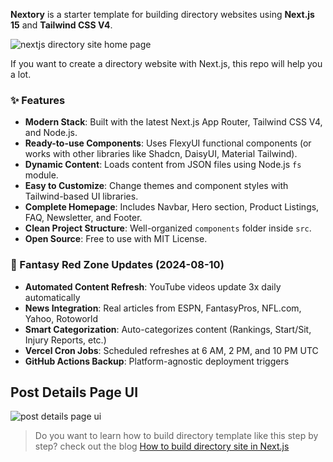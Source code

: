**Nextory** is a starter template for building directory websites using **Next.js 15** and **Tailwind CSS V4**.

![nextjs directory site home page](https://ik.imagekit.io/cpnw7c0xpe/Tailwind%20Components/Blogs/learn-to-build-directory-website-in-nextjs.png?updatedAt=1739958775946)

If you want to create a directory website with Next.js, this repo will help you a lot.

### ✨ Features

- **Modern Stack**: Built with the latest Next.js App Router, Tailwind CSS V4, and Node.js.
- **Ready-to-use Components**: Uses FlexyUI functional components (or works with other libraries like Shadcn, DaisyUI, Material Tailwind).
- **Dynamic Content**: Loads content from JSON files using Node.js `fs` module.
- **Easy to Customize**: Change themes and component styles with Tailwind-based UI libraries.
- **Complete Homepage**: Includes Navbar, Hero section, Product Listings, FAQ, Newsletter, and Footer.
- **Clean Project Structure**: Well-organized `components` folder inside `src`.
- **Open Source**: Free to use with MIT License.

### 🚀 Fantasy Red Zone Updates (2024-08-10)
- **Automated Content Refresh**: YouTube videos update 3x daily automatically
- **News Integration**: Real articles from ESPN, FantasyPros, NFL.com, Yahoo, Rotoworld
- **Smart Categorization**: Auto-categorizes content (Rankings, Start/Sit, Injury Reports, etc.)
- **Vercel Cron Jobs**: Scheduled refreshes at 6 AM, 2 PM, and 10 PM UTC
- **GitHub Actions Backup**: Platform-agnostic deployment triggers

## Post Details Page UI

![post details page ui](https://ik.imagekit.io/cpnw7c0xpe/Tailwind%20Components/Blogs/directory-course-details-page-ui.png?updatedAt=1740051949956)

> Do you want to learn how to build directory template like this step by step? check out the blog [How to build directory site in Next.js](https://www.flexyui.com/blogs/how-to-build-dynamic-directory-website-in-nextjs)
